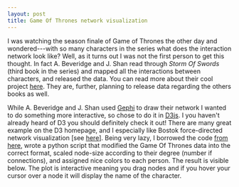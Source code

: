 ```yaml
---
layout: post
title: Game Of Thrones network visualization
---
```


I was watching the season finale of Game of Thrones the other day and wondered---with so many characters in the series what does the interaction network look like?
Well, as it turns out I was not the first person to get this thought. In fact A. Beveridge and J. Shan read through _Storm Of Swords_ (third book in the series) and mapped all the interactions between characters, and released the data. You can read more about their cool project [here](https://www.macalester.edu/~abeverid/thrones.html). They are, further, planning to release data regarding the others books as well.

While A. Beveridge and J. Shan used [Gephi](https://gephi.org/) to draw their network I wanted to do something more interactive, so chose to do it in [D3js](https://d3js.org/). I you haven't already heard of D3 you should definitely check it out! There are many great example on the D3 homepage, and I especially like Bostok force-directed network visualization [see [here](http://bl.ocks.org/mbostock/4062045)]. Being very lazy, I borrowed the code [from here](https://bl.ocks.org/mbostock/4062045), wrote a python script that modified the Game Of Thrones data into the correct format, scaled node-size according to their degree (number if connections), and assigned nice colors to each person. The result is visible below. The plot is interactive meaning you drag nodes and if you hover your cursor over a node it will display the name of the character.

<body>
  <div id="got_network"></div>
<style>

div.got_network {
  font-family: "Helvetica Neue", Helvetica, Arial, sans-serif;
}

.node {
  stroke: black;
  stroke-width: 2px;
}

  .node:hover {
    opacity: 0.8;
    stroke: white;
  }

.link {
  stroke: black;
  stroke-opacity: .5;
}
</style>
</body>

<script src="https://d3js.org/d3.v3.min.js"></script>
<script>

var width = 800,
    height = 640;

var force = d3.layout.force()
    .charge(-120)
    .linkDistance(50)
    .gravity(0.05)
    .size([width, height]);

var svg = d3.select("div#got_network").append("svg")
    .attr("width", width)
    .attr("height", height);

d3.json("/data/got.json", function(error, graph) {
  if (error) throw error;

  force
      .nodes(graph.nodes)
      .links(graph.links)
      .start();

  var link = svg.selectAll(".link")
      .data(graph.links)
    .enter().append("line")
      .attr("class", "link")
      .style("stroke-width", function(d) { return Math.sqrt(d.value); });

  var node = svg.selectAll(".node")
      .data(graph.nodes)
    .enter().append("circle")
      .attr("class", "node")
      .attr("r", function(d) { return Math.sqrt(d.size)*2.5; })
      .style("fill", function(d) { return d.color; })
      .call(force.drag);

  node.append("title")
      .text(function(d) { return d.name; });

  force.on("tick", function() {
    link.attr("x1", function(d) { return d.source.x; })
        .attr("y1", function(d) { return d.source.y; })
        .attr("x2", function(d) { return d.target.x; })
        .attr("y2", function(d) { return d.target.y; });

    node.attr("cx", function(d) { return d.x; })
        .attr("cy", function(d) { return d.y; });
  });
});
</script>